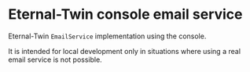 # Eternal-Twin console email service

Eternal-Twin `EmailService` implementation using the console.

It is intended for local development only in situations where using a real email service is not possible.

